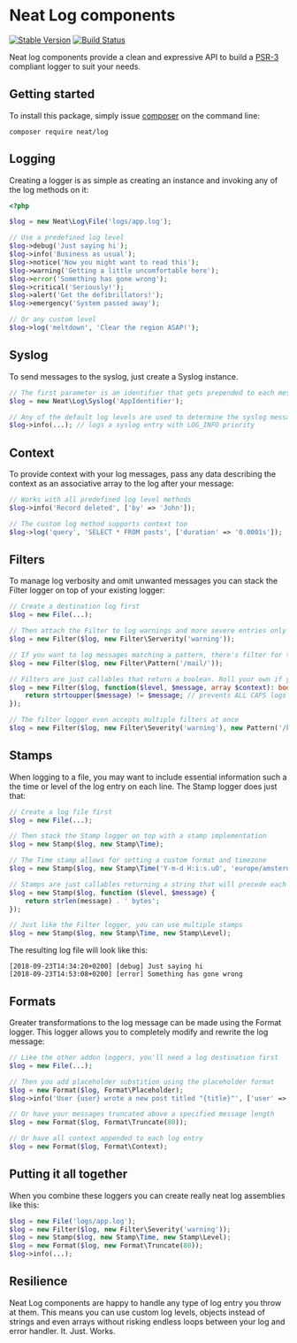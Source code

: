 Neat Log components
===================
[![Stable Version](https://poser.pugx.org/neat/log/version)](https://packagist.org/packages/neat/log)
[![Build Status](https://travis-ci.org/neat-php/log.svg?branch=master)](https://travis-ci.org/neat-php/log)

Neat log components provide a clean and expressive API to build a
[PSR-3](https://www.php-fig.org/psr/psr-3/) compliant logger to suit your
needs.

Getting started
---------------
To install this package, simply issue [composer](https://getcomposer.org) on the
command line:
```
composer require neat/log
```

Logging
-------
Creating a logger is as simple as creating an instance and invoking any of the
log methods on it:
```php
<?php

$log = new Neat\Log\File('logs/app.log');

// Use a predefined log level
$log->debug('Just saying hi');
$log->info('Business as usual');
$log->notice('Now you might want to read this');
$log->warning('Getting a little uncomfortable here');
$log->error('Something has gone wrong');
$log->critical('Seriously!');
$log->alert('Get the defibrillators!');
$log->emergency('System passed away');

// Or any custom level
$log->log('meltdown', 'Clear the region ASAP!');
```

Syslog
------
To send messages to the syslog, just create a Syslog instance.
```php
// The first parameter is an identifier that gets prepended to each message.
$log = new Neat\Log\Syslog('AppIdentifier');

// Any of the default log levels are used to determine the syslog message priority
$log->info(...); // logs a syslog entry with LOG_INFO priority
```

Context
-------
To provide context with your log messages, pass any data describing the context
as an associative array to the log after your message:
```php
// Works with all predefined log level methods
$log->info('Record deleted', ['by' => 'John']);

// The custom log method supports context too
$log->log('query', 'SELECT * FROM posts', ['duration' => '0.0001s']);
```

Filters
-------
To manage log verbosity and omit unwanted messages you can stack the Filter
logger on top of your existing logger:
```php
// Create a destination log first
$log = new File(...);

// Then attach the Filter to log warnings and more severe entries only
$log = new Filter($log, new Filter\Serverity('warning'));

// If you want to log messages matching a pattern, there's filter for that too:
$log = new Filter($log, new Filter\Pattern('/mail/'));

// Filters are just callables that return a boolean. Roll your own if you like:
$log = new Filter($log, function($level, $message, array $context): bool {
    return strtoupper($message) != $message; // prevents ALL CAPS logs
});

// The filter logger even accepts multiple filters at once
$log = new Filter($log, new Filter\Severity('warning'), new Pattern('/keyword/'));
```

Stamps
------
When logging to a file, you may want to include essential information such a the
time or level of the log entry on each line. The Stamp logger does just that:
```php
// Create a log file first
$log = new File(...);

// Then stack the Stamp logger on top with a stamp implementation
$log = new Stamp($log, new Stamp\Time);

// The Time stamp allows for setting a custom format and timezone
$log = new Stamp($log, new Stamp\Time('Y-m-d H:i:s.uO', 'europe/amsterdam'));

// Stamps are just callables returning a string that will precede each message:
$log = new Stamp($log, function ($level, $message) {
    return strlen(message) . ' bytes';
});

// Just like the Filter logger, you can use multiple stamps
$log = new Stamp($log, new Stamp\Time, new Stamp\Level);
```

The resulting log file will look like this:
```
[2018-09-23T14:34:20+0200] [debug] Just saying hi
[2018-09-23T14:53:08+0200] [error] Something has gone wrong
```

Formats
-------
Greater transformations to the log message can be made using the Format logger.
This logger allows you to completely modify and rewrite the log message:
```php
// Like the other addon loggers, you'll need a log destination first
$log = new File(...);

// Then you add placeholder substition using the placeholder format
$log = new Format($log, Format\Placeholder);
$log->info('User {user} wrote a new post titled "{title}"', ['user' => 'John', 'my post title']);

// Or have your messages truncated above a specified message length
$log = new Format($log, Format\Truncate(80));

// Or have all context appended to each log entry
$log = new Format($log, Format\Context);
```

Putting it all together
-----------------------
When you combine these loggers you can create really neat log assemblies like this:
```php
$log = new File('logs/app.log');
$log = new Filter($log, new Filter\Severity('warning'));
$log = new Stamp($log, new Stamp\Time, new Stamp\Level);
$log = new Format($log, new Format\Truncate(80));
$log->info(...);
```

Resilience
----------
Neat Log components are happy to handle any type of log entry you throw at
them. This means you can use custom log levels, objects instead of strings
and even arrays without risking endless loops between your log and error
handler. It. Just. Works.
